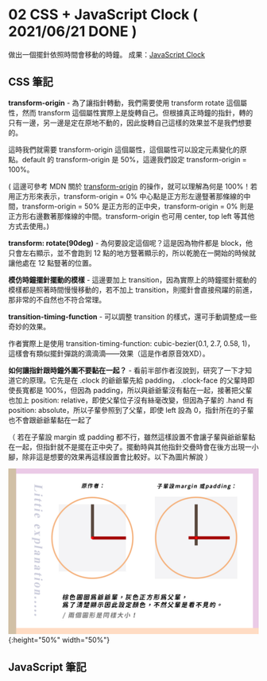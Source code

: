 
# 02 CSS + JavaScript Clock ( 2021/06/21 DONE )
做出一個擺針依照時間會移動的時鐘。
成果：[JavaScript Clock](https://alice-nor.github.io/JavaScript30/02%20-%20CSS%20+%20JavaScript%20Clock/index.html)

## CSS 筆記 ##

**transform-origin** - 為了讓指針轉動，我們需要使用 transform rotate 這個屬性，然而 transform 這個屬性實際上是旋轉自己。但根據真正時鐘的指針，轉的只有一邊，另一邊是定在原地不動的，因此旋轉自己這樣的效果並不是我們想要的。

這時我們就需要 transform-origin 這個屬性，這個屬性可以設定元素變化的原點。default 的 transform-origin 是 50%，這邊我們設定 transform-origin  = 100%。

( 這邊可參考 MDN 關於 [transform-origin](https://developer.mozilla.org/zh-TW/docs/Web/CSS/transform-origin)  的操作，就可以理解為何是 100%！若用正方形來表示，transform-origin  = 0% 中心點是正方形左邊豎著那條線的中間，transform-origin  = 50% 是正方形的正中央，transform-origin  = 0% 則是正方形右邊數著那條線的中間。transform-origin 也可用 center, top left 等其他方式去使用。)

**transform: rotate(90deg)** - 為何要設定這個呢？這是因為物件都是 block，他只會左右顯示，並不會跑到 12 點的地方豎著顯示的，所以乾脆在一開始的時候就讓他處在 12 點豎著的位置。

**模仿時鐘擺針擺動的模樣** - 這邊要加上 transition，因為實際上的時鐘擺針擺動的模樣都是照著時間慢慢移動的，若不加上 transition，則擺針會直接飛躍的前進，那非常的不自然也不符合常理。

**transition-timing-function** - 可以調整 transition 的樣式，還可手動調整成一些奇妙的效果。

作者實際上是使用 transition-timing-function: cubic-bezier(0.1, 2.7, 0.58, 1)，這樣會有類似擺針彈跳的滴滴滴——效果（這是作者原音效XD）。

**如何讓指針跟時鐘外圍不要黏在一起？** - 看前半部作者沒說到，研究了一下才知道它的原理。它先是在 .clock 的爺爺輩先給 padding， .clock-face 的父輩時即使長寬都是 100%，但因為 padding，所以與爺爺輩沒有黏在一起，接著把父輩也加上 position: relative，即使父輩位子沒有絲毫改變，但因為子輩的 .hand 有 position: absolute，所以子輩參照到了父輩，即使 left 設為 0，指針所在的子輩也不會跟爺爺輩黏在一起了

（ 若在子輩設 margin 或 padding 都不行，雖然這樣設置不會讓子輩與爺爺輩黏在一起，但指針就不是擺在正中央了。擺動時與其他指針交疊時會在後方出現一小腳，除非這是想要的效果再這樣設置會比較好。以下為圖片解說 ）

 ![image](https://github.com/Alice-nor/JavaScript30/blob/main/02%20-%20CSS%20%2B%20JavaScript%20Clock/clock.jpg){:height="50%" width="50%"}

## JavaScript 筆記 ##




